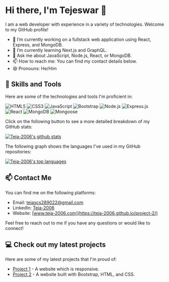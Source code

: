 
# Hi there, I'm Tejeswar 👋

I am a web developer with experience in a variety of technologies. Welcome to my GitHub profile! 

- 🔭 I’m currently working on a fullstack web application using React, Express, and MongoDB.
- 🌱 I’m currently learning Next.js and GraphQL.
- 💬 Ask me about JavaScript, Node.js, React, or MongoDB.
- 📫 How to reach me: You can find my contact details below.
- 😄 Pronouns: He/Him

## 🚀 Skills and Tools

Here are some of the technologies and tools I'm proficient in:

![HTML5](https://img.shields.io/badge/-HTML5-black?style=flat-square&logo=html5&logoColor=white)
![CSS3](https://img.shields.io/badge/-CSS3-black?style=flat-square&logo=css3)
![JavaScript](https://img.shields.io/badge/-JavaScript-black?style=flat-square&logo=javascript)
![Bootstrap](https://img.shields.io/badge/-Bootstrap-563D7C?style=flat-square&logo=bootstrap)
![Node.js](https://img.shields.io/badge/-Node.js-black?style=flat-square&logo=Node.js)
![Express.js](https://img.shields.io/badge/-Express.js-yellow?style=flat-square&logo=express&logoColor=black)
![React](https://img.shields.io/badge/-React-black?style=flat-square&logo=react)
![MongoDB](https://img.shields.io/badge/-MongoDB-black?style=flat-square&logo=mongodb)
![Mongoose](https://img.shields.io/badge/-Mongoose-black?style=flat-square&logo=mongoose)

Click on the following button to see a more detailed breakdown of my GitHub stats:

[![Teja-2006's github stats](https://github-readme-stats.vercel.app/api?username=Teja-2006&show_icons=true&theme=dark&count_private=true)](https://github.com/Teja-2006)

The following graph shows the languages I've used in my GitHub repositories:

[![Teja-2006's top languages](https://github-readme-stats.vercel.app/api/top-langs/?username=Teja-2006&theme=dark&layout=compact)](https://github.com/Teja-2006)

## 📫 Contact Me

You can find me on the following platforms:

- Email: tejascs289022@gmail.com
- LinkedIn: [Teja-2006](https://www.linkedin.com/in/tejeswar-reddy-32ba23271/)
- Website: [www.teja-2006.com](https://teja-2006.github.io/project-2/)

Feel free to reach out to me if you have any questions or would like to connect! 

## 💻 Check out my latest projects

Here are some of my latest projects that I'm proud of:

- [Project 1](https://github.com/Teja-2006/project1) - A website which is responsive.
- [Project 2](https://github.com/Teja-2006/project2) - A website built with Bootstrap, HTML, and CSS.
